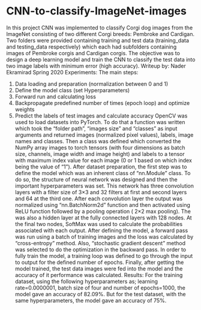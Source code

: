 # CNN-to-classify-ImageNet-images
In this project CNN was implemented to classify Corgi dog images from the ImageNet consisting of two different Corgi breeds: Pembroke and Cardigan. Two folders were provided containing training and test data (training_data and testing_data respectively) which each had subfolders containing images of Pembroke corgis and Cardigan corgis. The objective was to design a deep learning model and train the CNN to classify the test data into two image labels with minimum error (high accuracy). Writeup by: Nader Ekramirad Spring 2020 Experiments: The main steps:
1.	Data loading and preparation (normalization between 0 and 1)
2.	Define the model class (set Hyperparameters)
3.	Forward run and calculating loss
4.	Backpropagate predefined number of times (epoch loop) and optimize weights
5.	Predict the labels of test images and calculate accuracy OpenCV was used to load datasets into PyTorch. To do that a function was written which took the “folder path”, “images size” and “classes” as input arguments and returned images (normalized pixel values), labels, image names and classes. Then a class was defined which converted the NumPy array images to torch tensors (with four dimensions as batch size, channels, image width and image height) and labels to a tensor with maximum index value for each image (0 or 1 based on which index being the value of “1”). After dataset preparation, the first step was to define the model which was an inherent class of “nn.Module” class. To do so, the structure of neural network was designed and then the important hyperparameters was set. This network has three convolution layers with a filter size of 3×3 and 32 filters at first and second layers and 64 at the third one. After each convolution layer the output was normalized using “nn.BatchNorm2d” function and then activated using ReLU function followed by a pooling operation ( 2×2 max pooling). The was also a hidden layer at the fully connected layers with 128 nodes. At the final two nodes, SoftMax was used to calculate the probabilities associated with each output. After defining the model, a forward pass was run using a batch of training images and the loss was calculated by “cross-entropy” method. Also, “stochastic gradient descent” method was selected to do the optimization in the backward pass. In order to fully train the model, a training loop was defined to go through the input to output for the defined number of epochs. Finally, after getting the model trained, the test data images were fed into the model and the accuracy of it performance was calculated. Results: For the training dataset, using the following hyperparameters as; learning rate=0.0000001, batch size of four and number of epochs=1000, the model gave an accuracy of 82.09%. But for the test dataset, with the same hyperparameters, the model gave an accuracy of 75%.

